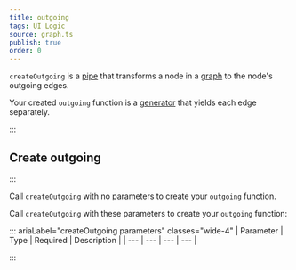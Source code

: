 ```yaml
---
title: outgoing
tags: UI Logic
source: graph.ts
publish: true
order: 0
---
```


`createOutgoing` is a [pipe](/docs/logic/pipes-overview) that transforms a node in a [graph](/docs/logic/graph-overview) to the node's outgoing edges.

Your created `outgoing` function is a [generator](https://developer.mozilla.org/en-US/docs/Web/JavaScript/Reference/Global_Objects/Generator) that yields each edge separately.


:::
## Create outgoing
:::

Call `createOutgoing` with no parameters to create your `outgoing` function.

Call `createOutgoing` with these parameters to create your `outgoing` function:

::: ariaLabel="createOutgoing parameters" classes="wide-4"
| Parameter | Type | Required | Description |
| --- | --- | --- | --- |

:::

